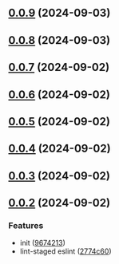 ## [0.0.9](https://github.com/zz8023wanjin/protocol-check/compare/v0.0.8...v0.0.9) (2024-09-03)



## [0.0.8](https://github.com/zz8023wanjin/protocol-check/compare/v0.0.7...v0.0.8) (2024-09-03)



## [0.0.7](https://github.com/zz8023wanjin/protocol-check/compare/v0.0.6...v0.0.7) (2024-09-02)



## [0.0.6](https://github.com/zz8023wanjin/protocol-check/compare/v0.0.5...v0.0.6) (2024-09-02)



## [0.0.5](https://github.com/zz8023wanjin/protocol-check/compare/v0.0.4...v0.0.5) (2024-09-02)



## [0.0.4](https://github.com/zz8023wanjin/protocol-check/compare/v0.0.3...v0.0.4) (2024-09-02)



## [0.0.3](https://github.com/zz8023wanjin/protocol-check/compare/v0.0.2...v0.0.3) (2024-09-02)



## [0.0.2](https://github.com/zz8023wanjin/protocol-check/compare/9674213cca9ef43d7c0c714edf9e08a31fd5211b...v0.0.2) (2024-09-02)


### Features

* init ([9674213](https://github.com/zz8023wanjin/protocol-check/commit/9674213cca9ef43d7c0c714edf9e08a31fd5211b))
* lint-staged eslint ([2774c60](https://github.com/zz8023wanjin/protocol-check/commit/2774c60d1148627729113c07f9fb4be2bcbc5d8b))



